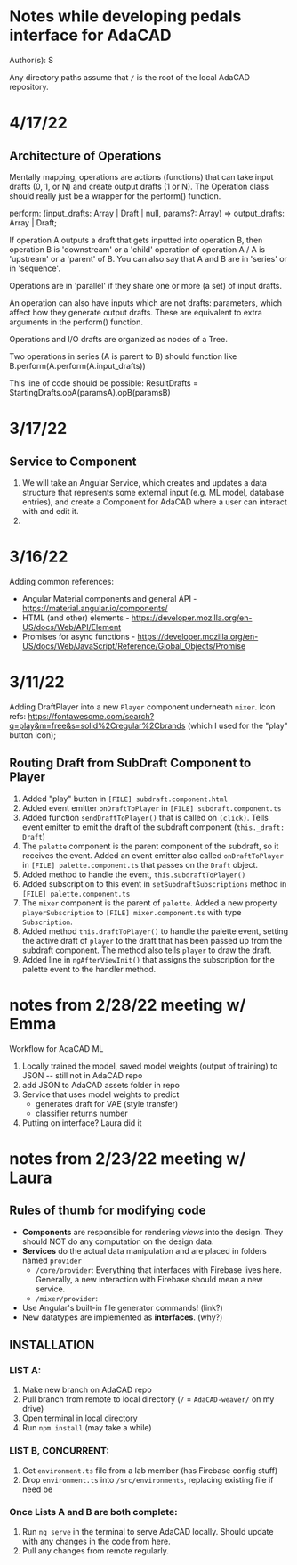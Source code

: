 # Notes while developing pedals interface for AdaCAD

Author(s): S

Any directory paths assume that `/` is the root of the local AdaCAD repository.

# 4/17/22
## Architecture of Operations
Mentally mapping, operations are actions (functions) that can take input drafts (0, 1, or N) and create output drafts (1 or N). The Operation class should really just be a wrapper for the perform() function.

perform: (input_drafts: Array<Draft> | Draft | null, params?: Array<OpParams>) => output_drafts: Array<Draft> | Draft;

If operation A outputs a draft that gets inputted into operation B, then operation B is 'downstream' or a 'child' operation of operation A / A is 'upstream' or a 'parent' of B. You can also say that A and B are in 'series' or in 'sequence'.

Operations are in 'parallel' if they share one or more (a set) of input drafts.

An operation can also have inputs which are not drafts: parameters, which affect how they generate output drafts. These are equivalent to extra arguments in the perform() function.

Operations and I/O drafts are organized as nodes of a Tree.

Two operations in series (A is parent to B) should function like B.perform(A.perform(A.input_drafts))

This line of code should be possible: ResultDrafts = StartingDrafts.opA(paramsA).opB(paramsB)

# 3/17/22

## Service to Component
1. We will take an Angular Service, which creates and updates a data structure that represents some external input (e.g. ML model, database entries), and create a Component for AdaCAD where a user can interact with and edit it.
2. 

# 3/16/22
Adding common references: 
- Angular Material components and general API - https://material.angular.io/components/
- HTML (and other) elements - https://developer.mozilla.org/en-US/docs/Web/API/Element
- Promises for async functions - https://developer.mozilla.org/en-US/docs/Web/JavaScript/Reference/Global_Objects/Promise

# 3/11/22
Adding DraftPlayer into a new `Player` component underneath `mixer`.
Icon refs: https://fontawesome.com/search?q=play&m=free&s=solid%2Cregular%2Cbrands (which I used for the "play" button icon);

## Routing Draft from SubDraft Component to Player  

1. Added "play" button in `[FILE] subdraft.component.html`
2. Added event emitter `onDraftToPlayer` in `[FILE] subdraft.component.ts`
3. Added function `sendDraftToPlayer()` that is called on `(click)`. Tells event emitter to emit the draft of the subdraft component (`this._draft: Draft`)
4. The `palette` component is the parent component of the subdraft, so it receives the event. Added an event emitter also called `onDraftToPlayer` in `[FILE] palette.component.ts` that passes on the `Draft` object.
5. Added method to handle the event, `this.subdraftToPlayer()`
6. Added subscription to this event in `setSubdraftSubscriptions` method in `[FILE] palette.component.ts`
7. The `mixer` component is the parent of `palette`. Added a new property `playerSubscription` to `[FILE] mixer.component.ts` with type `Subscription`.
8. Added method `this.draftToPlayer()` to handle the palette event, setting the active draft of `player` to the draft that has been passed up from the subdraft component. The method also tells `player` to draw the draft.
9. Added line in `ngAfterViewInit()` that assigns the subscription for the palette event to the handler method.


# notes from 2/28/22 meeting w/ Emma
Workflow for AdaCAD ML
1. Locally trained the model, saved model weights (output of training) to JSON -- still not in AdaCAD repo
2. add JSON to AdaCAD assets folder in repo
3. Service that uses model weights to predict
    - generates draft for VAE (style transfer)
    - classifier returns number
4. Putting on interface? Laura did it

# notes from 2/23/22 meeting w/ Laura
## Rules of thumb for modifying code
- **Components** are responsible for rendering *views* into the design. They should NOT do any computation on the design data.
- **Services** do the actual data manipulation and are placed in folders named `provider`
    - `/core/provider`: Everything that interfaces with Firebase lives here. Generally, a new interaction with Firebase should mean a new service.
    - `/mixer/provider`: 
- Use Angular's built-in file generator commands! (link?)
- New datatypes are implemented as **interfaces**. (why?)

## INSTALLATION
### LIST A:
1. Make new branch on AdaCAD repo
2. Pull branch from remote to local directory (`/` = `AdaCAD-weaver/` on my drive)
3. Open terminal in local directory
4. Run `npm install` (may take a while)

### LIST B, CONCURRENT:
1. Get `environment.ts` file from a lab member (has Firebase config stuff)
2. Drop `environment.ts` into `/src/environments`, replacing existing file if need be

### Once Lists A and B are both complete:
1. Run `ng serve` in the terminal to serve AdaCAD locally. Should update with any changes in the code from here.
2. Pull any changes from remote regularly.
